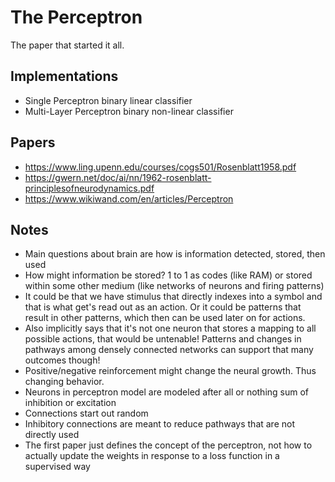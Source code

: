 # The Perceptron 

The paper that started it all.

## Implementations

- Single Perceptron binary linear classifier
- Multi-Layer Perceptron binary non-linear classifier

## Papers
- https://www.ling.upenn.edu/courses/cogs501/Rosenblatt1958.pdf
- https://gwern.net/doc/ai/nn/1962-rosenblatt-principlesofneurodynamics.pdf
- https://www.wikiwand.com/en/articles/Perceptron

## Notes
- Main questions about brain are how is information detected, stored, then used 
- How might information be stored? 1 to 1 as codes (like RAM) or stored within some other medium (like networks of neurons and firing patterns)
- It could be that we have stimulus that directly indexes into a symbol and that is what get's read out as an action. Or it could be patterns that result in other patterns, which then can be used later on for actions. 
- Also implicitly says that it's not one neuron that stores a mapping to all possible actions, that would be untenable! Patterns and changes in pathways among densely connected networks can support that many outcomes though!
- Positive/negative reinforcement might change the neural growth. Thus changing behavior.
- Neurons in perceptron model are modeled after all or nothing sum of inhibition or excitation
- Connections start out random
- Inhibitory connections are meant to reduce pathways that are not directly used
- The first paper just defines the concept of the perceptron, not how to actually update the weights in response to a loss function in a supervised way

